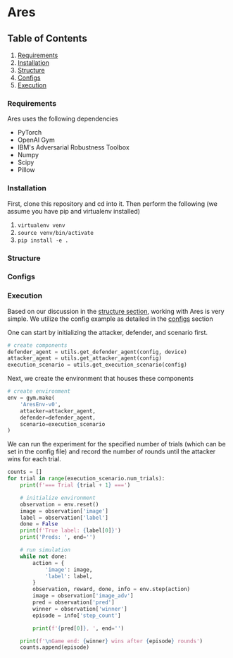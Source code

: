 # Ares
## Table of Contents
1. [Requirements](#Requirements)
2. [Installation](#Installation)
3. [Structure](#Structure)
4. [Configs](#Configs)
5. [Execution](#Execution)

### Requirements
Ares uses the following dependencies

- PyTorch
- OpenAI Gym
- IBM's Adversarial Robustness Toolbox
- Numpy
- Scipy
- Pillow

### Installation
First, clone this repository and cd into it. Then perform the following (we assume you have pip and virtualenv installed)

1. `virtualenv venv`
2. `source venv/bin/activate`
3. `pip install -e .`

### Structure

### Configs

### Execution
Based on our discussion in the [structure section](#Structure), working with Ares is very simple. We utilize the config example as detailed in the [configs](#Configs) section

One can start by initializing the attacker, defender, and scenario first.

```python
# create components
defender_agent = utils.get_defender_agent(config, device)
attacker_agent = utils.get_attacker_agent(config)
execution_scenario = utils.get_execution_scenario(config)
```

Next, we create the environment that houses these components

```python
# create environment
env = gym.make(
    'AresEnv-v0', 
    attacker=attacker_agent, 
    defender=defender_agent, 
    scenario=execution_scenario
)
```

We can run the experiment for the specified number of trials (which can be set in the config file) and record the number of rounds until the attacker wins for each trial.

```python
counts = []
for trial in range(execution_scenario.num_trials):
    print(f'=== Trial {trial + 1} ===')

    # initialize environment
    observation = env.reset()
    image = observation['image']
    label = observation['label']
    done = False
    print(f'True label: {label[0]}')
    print('Preds: ', end='')

    # run simulation
    while not done:
        action = {
            'image': image,
            'label': label,
        }
        observation, reward, done, info = env.step(action)
        image = observation['image_adv']
        pred = observation['pred']
        winner = observation['winner']
        episode = info['step_count']

        print(f'{pred[0]}, ', end='')

    print(f'\nGame end: {winner} wins after {episode} rounds')
    counts.append(episode)
```